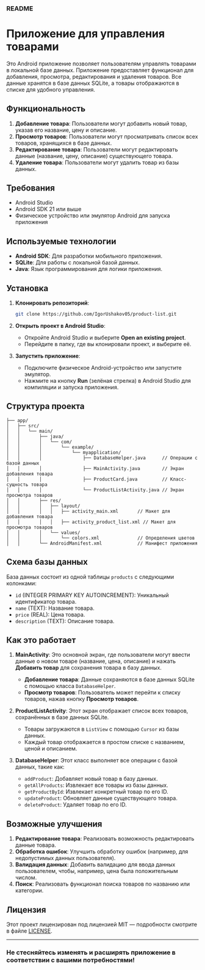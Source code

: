 ### README

# Приложение для управления товарами

Это Android приложение позволяет пользователям управлять товарами в локальной базе данных. Приложение предоставляет функционал для добавления, просмотра, редактирования и удаления товаров. Все данные хранятся в базе данных SQLite, а товары отображаются в списке для удобного управления.

## Функциональность

1. **Добавление товара**: Пользователи могут добавить новый товар, указав его название, цену и описание.
2. **Просмотр товаров**: Пользователи могут просматривать список всех товаров, хранящихся в базе данных.
3. **Редактирование товара**: Пользователи могут редактировать данные (название, цену, описание) существующего товара.
4. **Удаление товара**: Пользователи могут удалить товар из базы данных.

## Требования

- Android Studio
- Android SDK 21 или выше
- Физическое устройство или эмулятор Android для запуска приложения

## Используемые технологии

- **Android SDK**: Для разработки мобильного приложения.
- **SQLite**: Для работы с локальной базой данных.
- **Java**: Язык программирования для логики приложения.

## Установка

1. **Клонировать репозиторий**:
   ```bash
   git clone https://github.com/IgorUshakov05/product-list.git
   ```

2. **Открыть проект в Android Studio**:
   - Откройте Android Studio и выберите **Open an existing project**.
   - Перейдите в папку, где вы клонировали проект, и выберите её.

3. **Запустить приложение**:
   - Подключите физическое Android-устройство или запустите эмулятор.
   - Нажмите на кнопку **Run** (зелёная стрелка) в Android Studio для компиляции и запуска приложения.

## Структура проекта

```
├── app/
│   ├── src/
│   │   └── main/
│   │       ├── java/
│   │       │   └── com/
│   │       │       └── example/
│   │       │           └── myapplication/
│   │       │               ├── DatabaseHelper.java      // Операции с базой данных
│   │       │               ├── MainActivity.java        // Экран добавления товара
│   │       │               ├── ProductCard.java         // Класс-сущность товара
│   │       │               └── ProductListActivity.java // Экран просмотра товаров
│   │       ├── res/
│   │       │   ├── layout/
│   │       │   │   ├── activity_main.xml       // Макет для добавления товара
│   │       │   │   ├── activity_product_list.xml // Макет для просмотра товаров
│   │       │   └── values/
│   │       │       └── colors.xml              // Определения цветов
│   │       └── AndroidManifest.xml             // Манифест приложения
```

## Схема базы данных

База данных состоит из одной таблицы `products` с следующими колонками:

- `id` (INTEGER PRIMARY KEY AUTOINCREMENT): Уникальный идентификатор товара.
- `name` (TEXT): Название товара.
- `price` (REAL): Цена товара.
- `description` (TEXT): Описание товара.

## Как это работает

1. **MainActivity**: Это основной экран, где пользователи могут ввести данные о новом товаре (название, цена, описание) и нажать **Добавить товар** для сохранения товара в базу данных.
   - **Добавление товара**: Данные сохраняются в базе данных SQLite с помощью класса `DatabaseHelper`.
   - **Просмотр товаров**: Пользователь может перейти к списку товаров, нажав кнопку **Просмотр товаров**.

2. **ProductListActivity**: Этот экран отображает список всех товаров, сохранённых в базе данных SQLite.
   - Товары загружаются в `ListView` с помощью `Cursor` из базы данных.
   - Каждый товар отображается в простом списке с названием, ценой и описанием.

3. **DatabaseHelper**: Этот класс выполняет все операции с базой данных, такие как:
   - `addProduct`: Добавляет новый товар в базу данных.
   - `getAllProducts`: Извлекает все товары из базы данных.
   - `getProductById`: Извлекает конкретный товар по его ID.
   - `updateProduct`: Обновляет данные существующего товара.
   - `deleteProduct`: Удаляет товар по его ID.

## Возможные улучшения

1. **Редактирование товара**: Реализовать возможность редактировать данные товара.
2. **Обработка ошибок**: Улучшить обработку ошибок (например, для недопустимых данных пользователя).
3. **Валидация данных**: Добавить валидацию для ввода данных пользователем, чтобы, например, цена была положительным числом.
4. **Поиск**: Реализовать функционал поиска товаров по названию или категории.

## Лицензия

Этот проект лицензирован под лицензией MIT — подробности смотрите в файле [LICENSE](LICENSE).

---

### Не стесняйтесь изменять и расширять приложение в соответствии с вашими потребностями!

